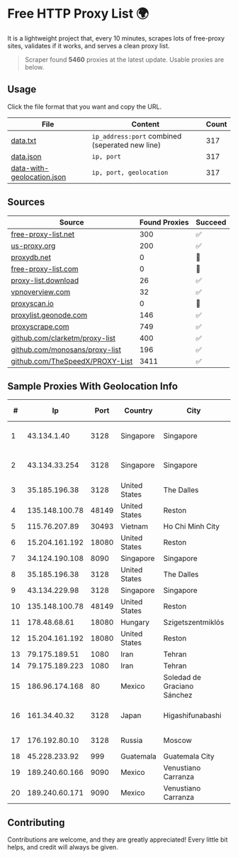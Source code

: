 
# Free HTTP Proxy List 🌍

It is a lightweight project that, every 10 minutes, scrapes lots of free-proxy sites, validates if it works, and serves a clean proxy list.


> Scraper found **5460** proxies at the latest update. Usable proxies are below.

## Usage

Click the file format that you want and copy the URL.


|File|Content|Count|
|----|-------|-----|
|[data.txt](https://raw.githubusercontent.com/themiralay/Proxy-List-World/master/data.txt)|`ip_address:port` combined (seperated new line)|317|
|[data.json](https://raw.githubusercontent.com/themiralay/Proxy-List-World/master/data.json)|`ip, port`|317|
|[data-with-geolocation.json](https://raw.githubusercontent.com/themiralay/Proxy-List-World/master/data-with-geolocation.json)|`ip, port, geolocation`|317|

## Sources

|Source|Found Proxies|Succeed|
|------|-------------|-------|
|[free-proxy-list.net](https://free-proxy-list.net)|300|✅|
|[us-proxy.org](https://www.us-proxy.org)|200|✅|
|[proxydb.net](http://proxydb.net)|0|🚫|
|[free-proxy-list.com](https://free-proxy-list.com/?page=&port=&type%5B%5D=http&type%5B%5D=https&up_time=0&search=Search)|0|🚫|
|[proxy-list.download](https://www.proxy-list.download/HTTP)|26|✅|
|[vpnoverview.com](https://vpnoverview.com/privacy/anonymous-browsing/free-proxy-servers)|32|✅|
|[proxyscan.io](https://www.proxyscan.io)|0|🚫|
|[proxylist.geonode.com](https://proxylist.geonode.com/api/proxy-list?limit=300&page=1&sort_by=lastChecked&sort_type=desc&protocols=http,https)|146|✅|
|[proxyscrape.com](https://api.proxyscrape.com/v2/?request=displayproxies&protocol=http&timeout=10000&country=all&ssl=all&anonymity=all)|749|✅|
|[github.com/clarketm/proxy-list](https://raw.githubusercontent.com/clarketm/proxy-list/master/proxy-list-raw.txt)|400|✅|
|[github.com/monosans/proxy-list](https://raw.githubusercontent.com/monosans/proxy-list/main/proxies/http.txt)|196|✅|
|[github.com/TheSpeedX/PROXY-List](https://raw.githubusercontent.com/TheSpeedX/PROXY-List/master/http.txt)|3411|✅|


## Sample Proxies With Geolocation Info

|#|Ip|Port|Country|City|Internet Service Provider|
|-|--|----|-------|----|-------------------------|
|1|43.134.1.40|3128|Singapore|Singapore|Shenzhen Tencent Computer Systems Company Limited|
|2|43.134.33.254|3128|Singapore|Singapore|Shenzhen Tencent Computer Systems Company Limited|
|3|35.185.196.38|3128|United States|The Dalles|Google LLC|
|4|135.148.100.78|48149|United States|Reston|OVH SAS|
|5|115.76.207.89|30493|Vietnam|Ho Chi Minh City|VIETELGPRS|
|6|15.204.161.192|18080|United States|Reston|OVH SAS|
|7|34.124.190.108|8090|Singapore|Singapore|Google LLC|
|8|35.185.196.38|3128|United States|The Dalles|Google LLC|
|9|43.134.229.98|3128|Singapore|Singapore|Aceville Pte.ltd|
|10|135.148.100.78|48149|United States|Reston|OVH SAS|
|11|178.48.68.61|18080|Hungary|Szigetszentmiklós|UPC|
|12|15.204.161.192|18080|United States|Reston|OVH SAS|
|13|79.175.189.51|1080|Iran|Tehran|Afranet|
|14|79.175.189.223|1080|Iran|Tehran|Afranet|
|15|186.96.174.168|80|Mexico|Soledad de Graciano Sánchez|Total Play Telecomunicaciones SA De CV|
|16|161.34.40.32|3128|Japan|Higashifunabashi|NTT PC Communications, Inc.|
|17|176.192.80.10|3128|Russia|Moscow|Net By Net Holding LLC|
|18|45.228.233.92|999|Guatemala|Guatemala City|Infinitum S.A.|
|19|189.240.60.166|9090|Mexico|Venustiano Carranza|Uninet S.A. de C.V.|
|20|189.240.60.171|9090|Mexico|Venustiano Carranza|Uninet S.A. de C.V.|



## Contributing

Contributions are welcome, and they are greatly appreciated! Every
little bit helps, and credit will always be given.

